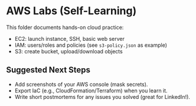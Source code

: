# AWS Labs (Self-Learning)

This folder documents hands-on cloud practice:
- EC2: launch instance, SSH, basic web server
- IAM: users/roles and policies (see `s3-policy.json` as example)
- S3: create bucket, upload/download objects

## Suggested Next Steps
- Add screenshots of your AWS console (mask secrets).
- Export IaC (e.g., CloudFormation/Terraform) when you learn it.
- Write short postmortems for any issues you solved (great for LinkedIn!).